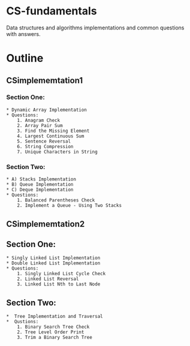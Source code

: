 # CS-fundamentals
Data structures and algorithms implementations and common questions with answers. 

# Outline
## CSimplememtation1
### Section One:
    * Dynamic Array Implementation
    * Questions:
        1. Anagram Check
        2. Array Pair Sum
        3. Find the Missing Element
        4. Largest Continuous Sum
        5. Sentence Reversal
        6. String Compression
        7. Unique Characters in String

### Section Two:
    * A) Stacks Implementation
    * B) Queue Implementation
    * C) Deque Implementation
    * Questions:
        1. Balanced Parentheses Check
        2. Implement a Queue - Using Two Stacks

## CSimplememtation2
## Section One:
    * Singly Linked List Implementation
    * Double Linked List Implementation
    * Questions:
        1. Singly Linked List Cycle Check 
        2. Linked List Reversal
        3. Linked List Nth to Last Node 

## Section Two:
    *  Tree Implementation and Traversal
    *  Qustions: 
        1. Binary Search Tree Check
        2. Tree Level Order Print 
        3. Trim a Binary Search Tree

